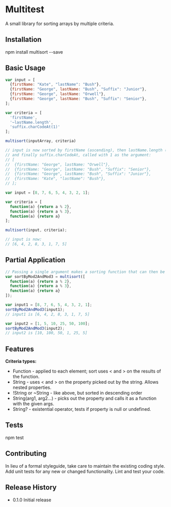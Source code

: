Multitest
=========

A small library for sorting arrays by multiple criteria.

## Installation

  npm install multisort --save

## Basic Usage

  ```javascript
  var input = [
    {firstName: "Kate", "lastName": "Bush"},
    {firstName: "George", lastName: "Bush", "Suffix": "Junior"},
    {firstName: "George", lastName: "Orwell"},
    {firstName: "George", lastName: "Bush", "Suffix": "Senior"},
  ];

  var criteria = [
    'firstName',
    '~lastName.length',
    'suffix.charCodeAt(1)'
  ];

  multisort(inputArray, criteria)

  // input is now sorted by firstName (ascending), then lastName.length (descending),
  // and finally suffix.charCodeAt, called with 1 as the argument:
  // [
  //  {firstName: "George", lastName: "Orwell"},
  //  {firstName: "George", lastName: "Bush", "Suffix": "Senior"},
  //  {firstName: "George", lastName: "Bush", "Suffix": "Junior"},
  //  {firstName: "Kate", "lastName": "Bush"},
  // ];
  ```

  ```javascript
  var input = [8, 7, 6, 5, 4, 3, 2, 1];

  var criteria = [
    function(a) {return a % 2},
    function(a) {return a % 3},
    function(a) {return a}
  ];

  multisort(input, criteria);

  // input is now:
  // [6, 4, 2, 8, 3, 1, 7, 5]
  ```

## Partial Application

  ```javascript
  // Passing a single argument makes a sorting function that can then be applied to lists.
  var sortByMod2AndMod3 = multisort([
    function(a) {return a % 2},
    function(a) {return a % 3},
    function(a) {return a}
  ]);

  var input1 = [8, 7, 6, 5, 4, 3, 2, 1];
  sortByMod2AndMod3(input1);
  // input1 is [6, 4, 2, 8, 3, 1, 7, 5]

  var input2 = [1, 5, 10, 25, 50, 100];
  sortByMod2AndMod3(input2);
  // input2 is [10, 100, 50, 1, 25, 5]
  ```

## Features

  **Criteria types:**

  * Function - applied to each element; sort uses < and > on the results of the function.
  * String - uses < and > on the property picked out by the string.  Allows nested properties.
  * !String or ~String - like above, but sorted in descending order
  * String(arg1, arg2...) - picks out the property and calls it as a function with the given args.
  * String? - existential operator, tests if property is null or undefined.



## Tests

  npm test

## Contributing

In lieu of a formal styleguide, take care to maintain the existing coding style.
Add unit tests for any new or changed functionality. Lint and test your code.

## Release History

* 0.1.0 Initial release
